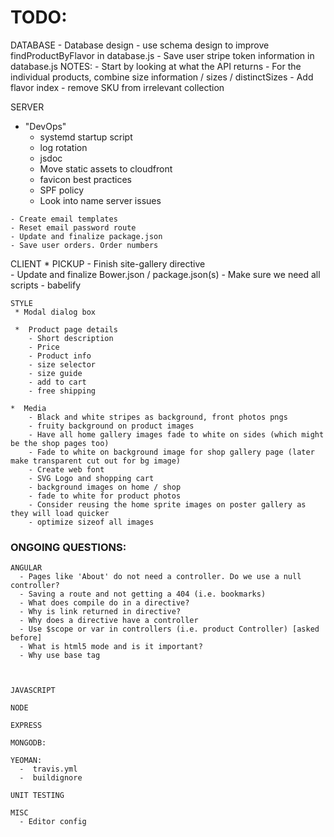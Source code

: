 # TODO:
  DATABASE
    - Database design
    - use schema design to improve findProductByFlavor in database.js
    - Save user stripe token information in database.js
    NOTES:
      - Start by looking at what the API returns
      - For the individual products, combine size information / sizes / distinctSizes
      - Add flavor index
      - remove SKU from irrelevant collection
      
  SERVER
   * "DevOps"
        - systemd startup script
        - log rotation
        - jsdoc
        - Move static assets to cloudfront
        - favicon best practices
        - SPF policy
        - Look into name server issues

    - Create email templates
    - Reset email password route
    - Update and finalize package.json
    - Save user orders. Order numbers
    
  CLIENT
    * PICKUP 
    - Finish site-gallery directive      
    - Update and finalize Bower.json / package.json(s)
    - Make sure we need all scripts
    - babelify
    
    STYLE
     * Modal dialog box

     *  Product page details
	    - Short description
        - Price
	    - Product info
	    - size selector
	    - size guide
	    - add to cart
        - free shipping

    *  Media
        - Black and white stripes as background, front photos pngs
        - fruity background on product images
        - Have all home gallery images fade to white on sides (which might be the shop pages too)
        - Fade to white on background image for shop gallery page (later make transparent cut out for bg image)
        - Create web font
        - SVG Logo and shopping cart
        - background images on home / shop
        - fade to white for product photos
        - Consider reusing the home sprite images on poster gallery as they will load quicker
        - optimize sizeof all images
      
### ONGOING QUESTIONS:
    ANGULAR
      - Pages like 'About' do not need a controller. Do we use a null controller?
      - Saving a route and not getting a 404 (i.e. bookmarks)
      - What does compile do in a directive?
      - Why is link returned in directive?
      - Why does a directive have a controller
      - Use $scope or var in controllers (i.e. product Controller) [asked before]
      - What is html5 mode and is it important?
      - Why use base tag



    JAVASCRIPT

    NODE

    EXPRESS
    
    MONGODB:

    YEOMAN:
      -  travis.yml
      -  buildignore
      
    UNIT TESTING
    
    MISC
      - Editor config

